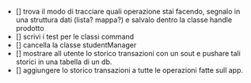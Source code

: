 - [] trova il modo di tracciare quali operazione stai facendo, segnalo in una struttura dati (lista? mappa?) e salvalo
  dentro la classe handle prodotto
- [] scrivi i test per le classi command
- [] cancella la classe studentManager
- [] mostrare all utente lo storico transazioni con un sout e pushare tali storici in una tabella di un db.
- [] aggiungere lo storico transazioni a tutte le operazioni fatte sull app.